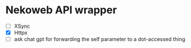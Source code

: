 # Nekoweb API wrapper

- [ ] XSync
- [x] Httpx
- [ ] ask chat gpt for forwarding the self parameter to a dot-accessed thing
